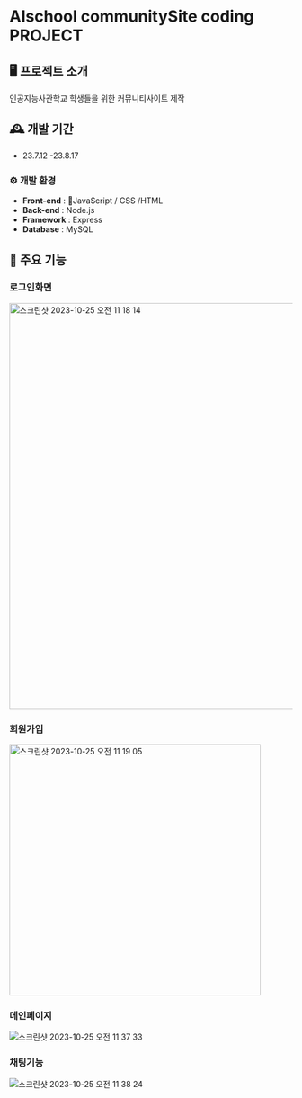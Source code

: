 # AIschool communitySite coding PROJECT



## 🖥 프로젝트 소개
인공지능사관학교 학생들을 위한 커뮤니티사이트 제작
<br>

## 🕰 개발 기간
* 23.7.12 -23.8.17 

### ⚙ 개발 환경

- **Front-end** : JavaScript / CSS /HTML
- **Back-end** : Node.js
- **Framework** : Express
- **Database** : MySQL


## 📌 주요 기능
### 로그인화면
<img width="722" alt="스크린샷 2023-10-25 오전 11 18 14" src="https://github.com/KayGenius/CRUD_project/assets/138184932/2ccac221-b52d-471a-a321-ced4a3dab933">



### 회원가입
<img width="447" alt="스크린샷 2023-10-25 오전 11 19 05" src="https://github.com/KayGenius/CRUD_project/assets/138184932/39c53103-c2e2-42b4-a4b4-d83d17648ce7">

### 메인페이지
![스크린샷 2023-10-25 오전 11 37 33](https://github.com/KayGenius/CRUD_project/assets/138184932/734b45c6-92dc-4d8b-a65c-67563941f2ff)
### 채팅기능
![스크린샷 2023-10-25 오전 11 38 24](https://github.com/KayGenius/CRUD_project/assets/138184932/4f13c96e-30be-460a-a322-0c8ee1105a7e)
